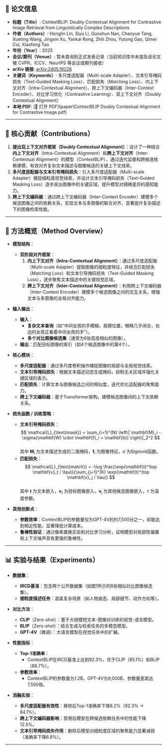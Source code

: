 ## 📘 论文信息

- **标题（Title）**: ContextBLIP: Doubly Contextual Alignment for Contrastive Image Retrieval from Linguistically Complex Descriptions  
- **作者（Authors）**: Honglin Lin, Siyu Li, Guoshun Nan, Chaoyue Tang, Xueting Wang, Jingxin Xu, Yankai Rong, Zhili Zhou, Yutong Gao, Qimei Cui, Xiaofeng Tao  
- **年份（Year）**: 2025  
- **会议/期刊（Venue）**: 暂未查询到正式发表记录（当前知识库中未提及该论文被 CVPR、ICCV、NeurIPS 等会议或期刊接收）  
- **arXiv 链接**: [arXiv:2405.19226](https://arxiv.org/abs/2405.19226)  
- **关键词（Keywords）**: 多尺度适配器（Multi-scale Adapter）、文本引导掩码损失（Text-Guided Masking Loss）、匹配损失（Matching Loss）、内上下文对齐（Intra-Contextual Alignment）、跨上下文编码器（Inter-Context Encoder）、对比学习优化（Contrastive Learning）、双上下文对齐（Doubly Contextual Alignment）  
- **本地 PDF**: [📂 打开 PDF](paper\ContextBLIP Doubly Contextual Alignment for Contrastive Image.pdf)  

---

## 🎯 核心贡献（Contributions）

1. **提出双上下文对齐框架（Doubly Contextual Alignment）**：设计了一种结合**内上下文对齐**（Intra-Contextual Alignment）和**跨上下文对齐**（Inter-Contextual Alignment）的模型（ContextBLIP），通过迭代监督和跨候选依赖建模，有效对齐复杂文本描述与图像候选的关键上下文线索。  
2. **多尺度适配器与文本引导掩码损失**：引入多尺度适配器（Multi-scale Adapter）捕捉细粒度视觉线索，并设计文本引导掩码损失（Text-Guided Masking Loss）逐步突出图像中的关键区域，提升模型对细微差异的感知能力。  
3. **跨上下文编码器**：通过跨上下文编码器（Inter-Context Encoder）建模多个候选图像之间的依赖关系，实现文本与多图像的联合对齐，显著提升复杂描述下的图像检索性能。  

---

## 🧠 方法概览（Method Overview）

- **模型结构**：  
  - **双阶段对齐框架**：  
    1. **内上下文对齐（Intra-Contextual Alignment）**：通过多尺度适配器（Multi-scale Adapter）提取图像的细粒度特征，并结合匹配损失（Matching Loss）和文本引导掩码损失（Text-Guided Masking Loss），逐步聚焦文本描述中的关键视觉区域。  
    2. **跨上下文对齐（Inter-Contextual Alignment）**：利用跨上下文编码器（Inter-Context Encoder）建模多个候选图像之间的交互关系，增强文本与多图像的全局对齐能力。  

- **输入输出**：  
  - **输入**：  
    - **复杂文本查询**（如“中间女孩的手模糊，肩膀位置，眼睛几乎闭合，右边的女孩正看着中间女孩的手”）。  
    - **多个对比图像候选集**（通常为6张高度相似的图像）。  
  - **输出**：匹配目标图像的索引（如4个候选图像中的第4个）。  

- **核心模块**：  
  - **多尺度适配器**：通过多尺度卷积操作捕捉图像的局部与全局视觉线索。  
  - **文本引导掩码损失**：根据文本描述动态生成掩码，抑制无关区域并强化关键区域的表示。  
  - **匹配损失**：计算文本与图像候选之间的相似度，迭代优化适配器的聚焦能力。  
  - **跨上下文编码器**：基于Transformer架构，建模候选图像间的上下文依赖关系。  

- **损失函数 / 训练策略**：  
  - **文本引导掩码损失**：  
    $$
    \mathcal{L}_{\text{mask}} = \sum_{i=1}^{N} \left\| \mathbf{M}_i - \sigma(\mathbf{W} \cdot \mathbf{f}_i + \mathbf{b}) \right\|_2^2
    $$  
    其中 $\mathbf{M}_i$ 为文本描述生成的二值掩码，$\mathbf{f}_i$ 为图像特征，$\sigma$ 为Sigmoid函数。  
  - **匹配损失**：  
    $$
    \mathcal{L}_{\text{match}} = -\log \frac{\exp(\mathbf{t}^\top \mathbf{v}_t / \tau)}{\sum_{j=1}^{K} \exp(\mathbf{t}^\top \mathbf{v}_j / \tau)}
    $$  
    其中 $\mathbf{t}$ 为文本嵌入，$\mathbf{v}_t$ 为目标图像嵌入，$\mathbf{v}_j$ 为其他候选图像嵌入，$\tau$ 为温度参数。  

- **其他创新点**：  
  - **参数效率**：ContextBLIP的参数量仅为GPT-4V的约7,500分之一，却能达到相近性能，显著降低计算成本。  
  - **鲁棒性验证**：通过像素置换实验和对比学习分析，证明模型对局部性偏置和上下文噪声具有更强的鲁棒性。  

---

## 📊 实验与结果（Experiments）

- **数据集**：  
  - **IRCD基准**：包含两个公开数据集（如图1所示的6张相似对比图像候选集）。  
  - **细粒度描述任务**：涵盖复杂场景（如人物姿态、局部细节、动作方向等）。  

- **对比方法**：  
  - **CLIP**（Zero-shot）：基于大规模短文本-图像对训练的视觉-语言模型。  
  - **BLIP**（Zero-shot）：结合生成与检索任务的多模态模型。  
  - **GPT-4V**（微调）：大语言模型在视觉任务中的扩展。  

- **性能指标**：  
  - **Top-1准确率**：  
    - ContextBLIP在IRCD基准上达到92.3%，优于CLIP（85.1%）和BLIP（88.7%）。  
  - **参数效率**：  
    - ContextBLIP的参数量为1.2B，GPT-4V为9,000B，参数量差距达7,500倍。  

- **消融实验**：  
  - **多尺度适配器有效性**：移除后Top-1准确率下降8.2%（92.3% → 84.1%）。  
  - **跨上下文编码器影响**：禁用后模型在跨候选依赖任务中的性能下降12.5%。  
  - **文本引导掩码损失作用**：删除后模型对细粒度区域的聚焦能力显著减弱（准确率下降6.8%）。  

---